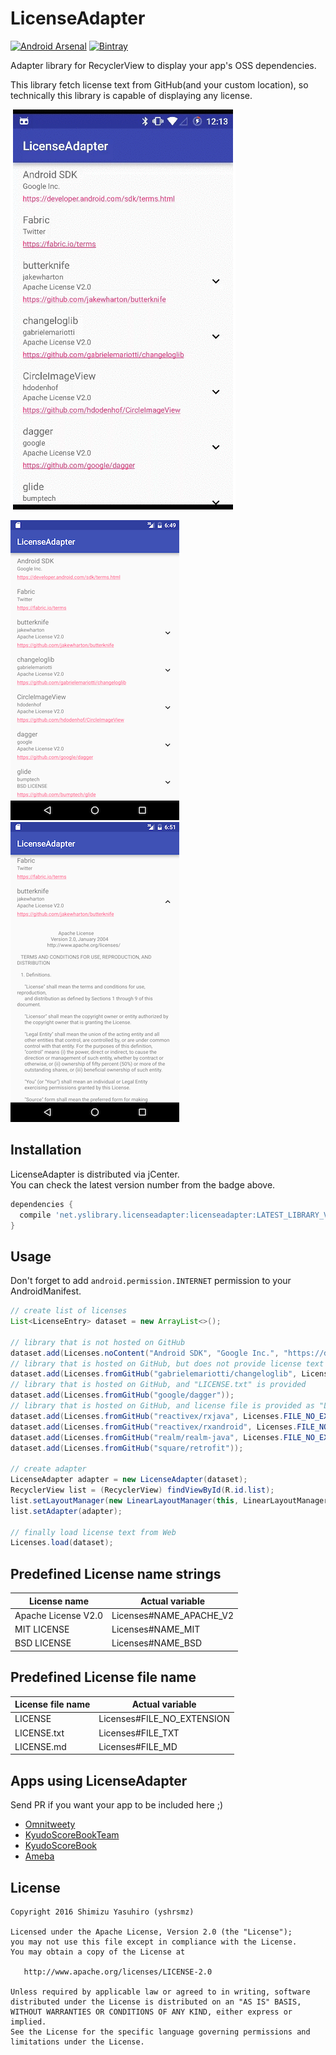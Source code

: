 LicenseAdapter
===

[![Android Arsenal](https://img.shields.io/badge/Android%20Arsenal-LicenseAdapter-green.svg?style=true)](https://android-arsenal.com/details/1/3516)
[![Bintray](https://img.shields.io/bintray/v/yshrsmz/maven/licenseadapter.svg)](https://bintray.com/yshrsmz/maven/licenseadapter/view)

Adapter library for RecyclerView to display your app's OSS dependencies.

This library fetch license text from GitHub(and your custom location), so technically this library is capable of displaying any license.

![screen_gif](./assets/screen.gif)

![screenshot_1](./assets/screenshot_1.png)
![screenshot_2](./assets/screenshot_2.png)

## Installation

LicenseAdapter is distributed via jCenter.  
You can check the latest version number from the badge above.

```gradle
dependencies {
  compile 'net.yslibrary.licenseadapter:licenseadapter:LATEST_LIBRARY_VERSION'
}
```


## Usage


Don't forget to add `android.permission.INTERNET` permission to your AndroidManifest.


```java
// create list of licenses
List<LicenseEntry> dataset = new ArrayList<>();

// library that is not hosted on GitHub
dataset.add(Licenses.noContent("Android SDK", "Google Inc.", "https://developer.android.com/sdk/terms.html"));
// library that is hosted on GitHub, but does not provide license text
dataset.add(Licenses.fromGitHub("gabrielemariotti/changeloglib", Licenses.LICENSE_APACHE_V2));
// library that is hosted on GitHub, and "LICENSE.txt" is provided
dataset.add(Licenses.fromGitHub("google/dagger"));
// library that is hosted on GitHub, and license file is provided as "LICENSE"
dataset.add(Licenses.fromGitHub("reactivex/rxjava", Licenses.FILE_NO_EXTENSION));
dataset.add(Licenses.fromGitHub("reactivex/rxandroid", Licenses.FILE_NO_EXTENSION));
dataset.add(Licenses.fromGitHub("realm/realm-java", Licenses.FILE_NO_EXTENSION));
dataset.add(Licenses.fromGitHub("square/retrofit"));

// create adapter
LicenseAdapter adapter = new LicenseAdapter(dataset);
RecyclerView list = (RecyclerView) findViewById(R.id.list);
list.setLayoutManager(new LinearLayoutManager(this, LinearLayoutManager.VERTICAL, false));
list.setAdapter(adapter);

// finally load license text from Web
Licenses.load(dataset);
```


## Predefined License name strings

License name | Actual variable
--- | ---
Apache License V2.0 | Licenses#NAME_APACHE_V2
MIT LICENSE | Licenses#NAME_MIT
BSD LICENSE | Licenses#NAME_BSD


## Predefined License file name

License file name | Actual variable
--- | ---
LICENSE | Licenses#FILE_NO_EXTENSION
LICENSE.txt | Licenses#FILE_TXT
LICENSE.md | Licenses#FILE_MD


## Apps using LicenseAdapter

Send PR if you want your app to be included here ;)

- [Omnitweety](https://play.google.com/store/apps/details?id=net.yslibrary.omnitweety)
- [KyudoScoreBookTeam](https://play.google.com/store/apps/details?id=com.bowyer.app.android.kyudoscoreteam)
- [KyudoScoreBook](https://play.google.com/store/apps/details?id=com.bowyer.KyudoScoreBookSecond)
- [Ameba](https://play.google.com/store/apps/details?id=jp.ameba)

## License

    Copyright 2016 Shimizu Yasuhiro (yshrsmz)

    Licensed under the Apache License, Version 2.0 (the "License");
    you may not use this file except in compliance with the License.
    You may obtain a copy of the License at

       http://www.apache.org/licenses/LICENSE-2.0

    Unless required by applicable law or agreed to in writing, software
    distributed under the License is distributed on an "AS IS" BASIS,
    WITHOUT WARRANTIES OR CONDITIONS OF ANY KIND, either express or implied.
    See the License for the specific language governing permissions and
    limitations under the License.
